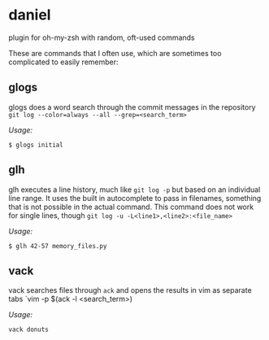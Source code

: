 # daniel
plugin for oh-my-zsh with random, oft-used commands

These are commands that I often use, which are sometimes too complicated to easily remember:

## glogs
glogs does a word search through the commit messages in the repository
`git log --color=always --all --grep=<search_term>`

*Usage:*
```
$ glogs initial
```

## glh
glh executes a line history, much like `git log -p` but based on an individual line range.
It uses the built in autocomplete to pass in filenames, something that is not possible in the actual command.
This command does not work for single lines, though
`git log -u -L<line1>,<line2>:<file_name>`

*Usage:*
```
$ glh 42-57 memory_files.py
```

## vack
vack searches files through `ack` and opens the results in vim as separate tabs
`vim -p $(ack -l <search_term>)

*Usage:*
```
vack donuts
```
